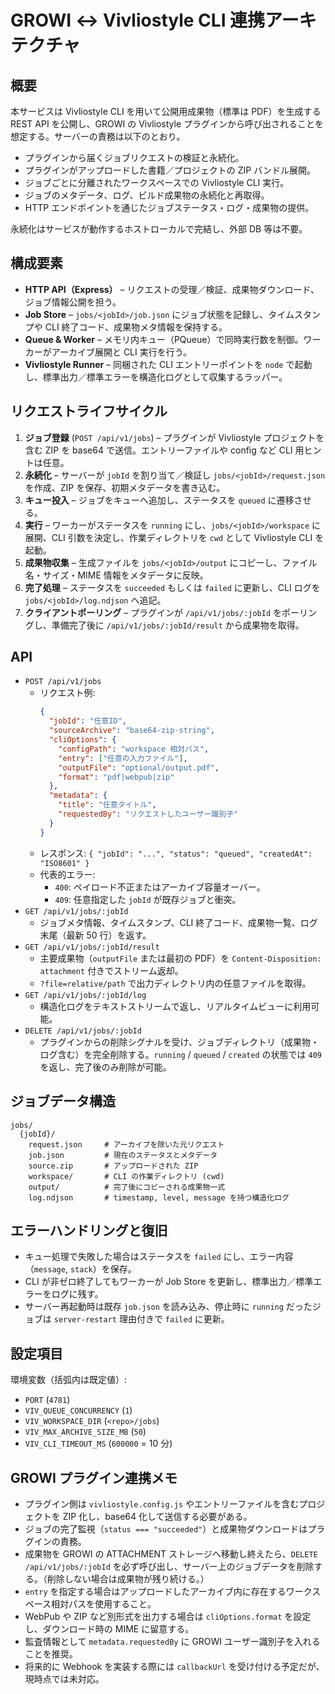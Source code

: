 # GROWI ↔ Vivliostyle CLI 連携アーキテクチャ

## 概要
本サービスは Vivliostyle CLI を用いて公開用成果物（標準は PDF）を生成する REST API を公開し、GROWI の Vivliostyle プラグインから呼び出されることを想定する。サーバーの責務は以下のとおり。

- プラグインから届くジョブリクエストの検証と永続化。
- プラグインがアップロードした書籍／プロジェクトの ZIP バンドル展開。
- ジョブごとに分離されたワークスペースでの Vivliostyle CLI 実行。
- ジョブのメタデータ、ログ、ビルド成果物の永続化と再取得。
- HTTP エンドポイントを通じたジョブステータス・ログ・成果物の提供。

永続化はサービスが動作するホストローカルで完結し、外部 DB 等は不要。

## 構成要素
- **HTTP API（Express）** – リクエストの受理／検証、成果物ダウンロード、ジョブ情報公開を担う。
- **Job Store** – `jobs/<jobId>/job.json` にジョブ状態を記録し、タイムスタンプや CLI 終了コード、成果物メタ情報を保持する。
- **Queue & Worker** – メモリ内キュー（PQueue）で同時実行数を制御。ワーカーがアーカイブ展開と CLI 実行を行う。
- **Vivliostyle Runner** – 同梱された CLI エントリーポイントを `node` で起動し、標準出力／標準エラーを構造化ログとして収集するラッパー。

## リクエストライフサイクル
1. **ジョブ登録** (`POST /api/v1/jobs`) – プラグインが Vivliostyle プロジェクトを含む ZIP を base64 で送信。エントリーファイルや config など CLI 用ヒントは任意。
2. **永続化** – サーバーが `jobId` を割り当て／検証し `jobs/<jobId>/request.json` を作成、ZIP を保存、初期メタデータを書き込む。
3. **キュー投入** – ジョブをキューへ追加し、ステータスを `queued` に遷移させる。
4. **実行** – ワーカーがステータスを `running` にし、`jobs/<jobId>/workspace` に展開、CLI 引数を決定し、作業ディレクトリを `cwd` として Vivliostyle CLI を起動。
5. **成果物収集** – 生成ファイルを `jobs/<jobId>/output` にコピーし、ファイル名・サイズ・MIME 情報をメタデータに反映。
6. **完了処理** – ステータスを `succeeded` もしくは `failed` に更新し、CLI ログを `jobs/<jobId>/log.ndjson` へ追記。
7. **クライアントポーリング** – プラグインが `/api/v1/jobs/:jobId` をポーリングし、準備完了後に `/api/v1/jobs/:jobId/result` から成果物を取得。

## API
- `POST /api/v1/jobs`
  - リクエスト例:  
    ```json
    {
      "jobId": "任意ID",
      "sourceArchive": "base64-zip-string",
      "cliOptions": {
        "configPath": "workspace 相対パス",
        "entry": ["任意の入力ファイル"],
        "outputFile": "optional/output.pdf",
        "format": "pdf|webpub|zip"
      },
      "metadata": {
        "title": "任意タイトル",
        "requestedBy": "リクエストしたユーザー識別子"
      }
    }
    ```
  - レスポンス: `{ "jobId": "...", "status": "queued", "createdAt": "ISO8601" }`
  - 代表的エラー:
    - `400`: ペイロード不正またはアーカイブ容量オーバー。
    - `409`: 任意指定した `jobId` が既存ジョブと衝突。
- `GET /api/v1/jobs/:jobId`
  - ジョブメタ情報、タイムスタンプ、CLI 終了コード、成果物一覧、ログ末尾（最新 50 行）を返す。
- `GET /api/v1/jobs/:jobId/result`
  - 主要成果物（`outputFile` または最初の PDF）を `Content-Disposition: attachment` 付きでストリーム返却。
  - `?file=relative/path` で出力ディレクトリ内の任意ファイルを取得。
- `GET /api/v1/jobs/:jobId/log`
  - 構造化ログをテキストストリームで返し、リアルタイムビューに利用可能。
- `DELETE /api/v1/jobs/:jobId`
  - プラグインからの削除シグナルを受け、ジョブディレクトリ（成果物・ログ含む）を完全削除する。`running` / `queued` / `created` の状態では `409` を返し、完了後のみ削除が可能。

## ジョブデータ構造
```
jobs/
  {jobId}/
    request.json     # アーカイブを除いた元リクエスト
    job.json         # 現在のステータスとメタデータ
    source.zip       # アップロードされた ZIP
    workspace/       # CLI の作業ディレクトリ (cwd)
    output/          # 完了後にコピーされる成果物一式
    log.ndjson       # timestamp, level, message を持つ構造化ログ
```

## エラーハンドリングと復旧
- キュー処理で失敗した場合はステータスを `failed` にし、エラー内容（`message`, `stack`）を保存。
- CLI が非ゼロ終了してもワーカーが Job Store を更新し、標準出力／標準エラーをログに残す。
- サーバー再起動時は既存 `job.json` を読み込み、停止時に `running` だったジョブは `server-restart` 理由付きで `failed` に更新。

## 設定項目
環境変数（括弧内は既定値）:
- `PORT` (`4781`)
- `VIV_QUEUE_CONCURRENCY` (`1`)
- `VIV_WORKSPACE_DIR` (`<repo>/jobs`)
- `VIV_MAX_ARCHIVE_SIZE_MB` (`50`)
- `VIV_CLI_TIMEOUT_MS` (`600000` = 10 分)

## GROWI プラグイン連携メモ
- プラグイン側は `vivliostyle.config.js` やエントリーファイルを含むプロジェクトを ZIP 化し、base64 化して送信する必要がある。
- ジョブの完了監視（`status === "succeeded"`）と成果物ダウンロードはプラグインの責務。
- 成果物を GROWI の ATTACHMENT ストレージへ移動し終えたら、`DELETE /api/v1/jobs/:jobId` を必ず呼び出し、サーバー上のジョブデータを削除する。（削除しない場合は成果物が残り続ける。）
- `entry` を指定する場合はアップロードしたアーカイブ内に存在するワークスペース相対パスを使用すること。
- WebPub や ZIP など別形式を出力する場合は `cliOptions.format` を設定し、ダウンロード時の MIME に留意する。
- 監査情報として `metadata.requestedBy` に GROWI ユーザー識別子を入れることを推奨。
- 将来的に Webhook を実装する際には `callbackUrl` を受け付ける予定だが、現時点では未対応。
